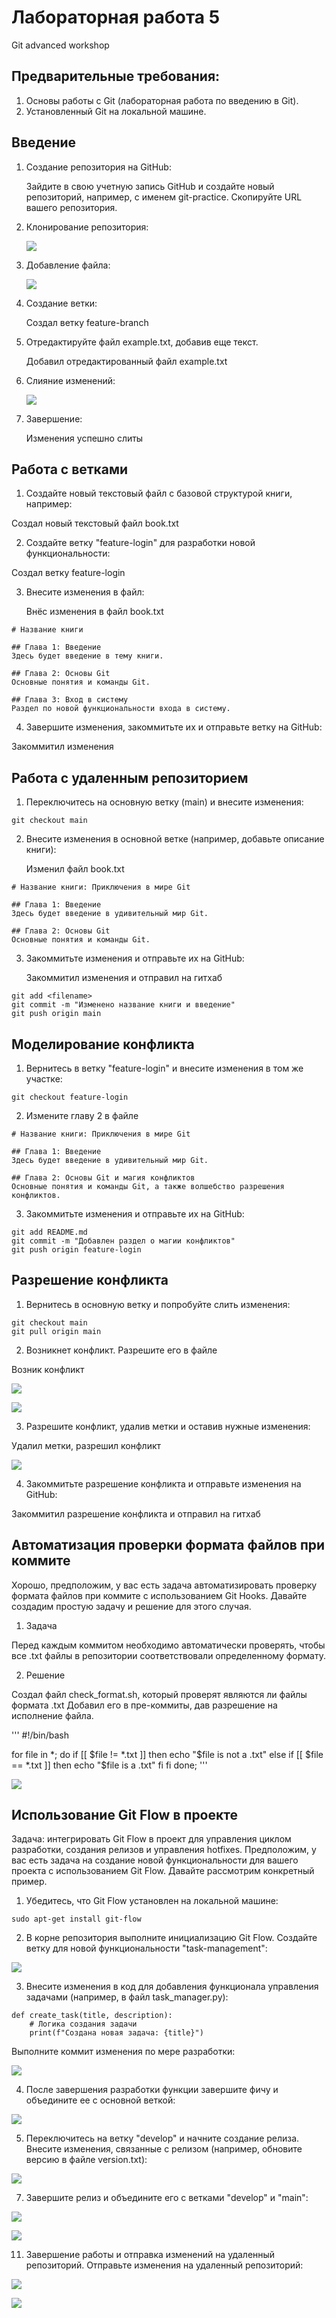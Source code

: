 # Лабораторная работа 5
Git advanced workshop

## Предварительные требования:

1. Основы работы с Git (лабораторная работа по введению в Git).
2. Установленный Git на локальной машине.


## Введение

1. Создание репозитория на GitHub:

    Зайдите в свою учетную запись GitHub и создайте новый репозиторий, например, с именем git-practice.
    Скопируйте URL вашего репозитория.

2. Клонирование репозитория:

    ![](https://github.com/AndreyLyakhovich/git-lab-5/blob/5311b31e03a4147b0385163bd8a4f0a4c458e3cc/report/clone.jpeg)

3. Добавление файла:

    ![](https://github.com/AndreyLyakhovich/git-lab-5/blob/5311b31e03a4147b0385163bd8a4f0a4c458e3cc/report/fcommit.jpeg)

4. Создание ветки:

    Создал ветку feature-branch

5. Отредактируйте файл example.txt, добавив еще текст.

    Добавил отредактированный файл example.txt

6. Слияние изменений:

    ![](https://github.com/AndreyLyakhovich/git-lab-5/blob/5311b31e03a4147b0385163bd8a4f0a4c458e3cc/report/merge.jpeg)

7. Завершение:

    Изменения успешно слиты

## Работа с ветками

1. Создайте новый текстовый файл с базовой структурой книги, например:

Создал новый текстовый файл book.txt

2. Создайте ветку "feature-login" для разработки новой функциональности:

Создал ветку feature-login

3. Внесите изменения в файл:

   Внёс изменения в файл book.txt

```
# Название книги

## Глава 1: Введение
Здесь будет введение в тему книги.

## Глава 2: Основы Git
Основные понятия и команды Git.

## Глава 3: Вход в систему
Раздел по новой функциональности входа в систему.
```

4. Завершите изменения, закоммитьте их и отправьте ветку на GitHub:

Закоммитил изменения

## Работа с удаленным репозиторием

1. Переключитесь на основную ветку (main) и внесите изменения:

```
git checkout main
```

2. Внесите изменения в основной ветке (например, добавьте описание книги):

   Изменил файл book.txt

```
# Название книги: Приключения в мире Git

## Глава 1: Введение
Здесь будет введение в удивительный мир Git.

## Глава 2: Основы Git
Основные понятия и команды Git.

```

3. Закоммитьте изменения и отправьте их на GitHub:

   Закоммитил изменения и отправил на гитхаб

```
git add <filename>
git commit -m "Изменено название книги и введение"
git push origin main

```


## Моделирование конфликта

1. Вернитесь в ветку "feature-login" и внесите изменения в том же участке:

```
git checkout feature-login
```

2. Измените главу 2 в файле

```
# Название книги: Приключения в мире Git

## Глава 1: Введение
Здесь будет введение в удивительный мир Git.

## Глава 2: Основы Git и магия конфликтов
Основные понятия и команды Git, а также волшебство разрешения конфликтов.

```

3. Закоммитьте изменения и отправьте их на GitHub:

```
git add README.md
git commit -m "Добавлен раздел о магии конфликтов"
git push origin feature-login

```

## Разрешение конфликта

1. Вернитесь в основную ветку и попробуйте слить изменения:

```
git checkout main
git pull origin main
```

2. Возникнет конфликт. Разрешите его в файле

Возник конфликт

![](https://github.com/AndreyLyakhovich/git-lab-5/blob/5311b31e03a4147b0385163bd8a4f0a4c458e3cc/report/conflict1.jpeg)

![](https://github.com/AndreyLyakhovich/git-lab-5/blob/5311b31e03a4147b0385163bd8a4f0a4c458e3cc/report/conflict2.jpeg)

3. Разрешите конфликт, удалив метки и оставив нужные изменения:

Удалил метки, разрешил конфликт

![](https://github.com/AndreyLyakhovich/git-lab-5/blob/5311b31e03a4147b0385163bd8a4f0a4c458e3cc/report/conflictResolved.jpeg)

4. Закоммитьте разрешение конфликта и отправьте изменения на GitHub:

Закоммитил разрешение конфликта и отправил на гитхаб

## Автоматизация проверки формата файлов при коммите

Хорошо, предположим, у вас есть задача автоматизировать проверку формата файлов при коммите с использованием Git Hooks. Давайте создадим простую задачу и решение для этого случая.

1. Задача

Перед каждым коммитом необходимо автоматически проверять, чтобы все .txt файлы в репозитории соответствовали определенному формату.

2. Решение

Создал файл check_format.sh, который проверят являются ли файлы формата .txt Добавил его в пре-коммиты, дав разрешение на исполнение файла.

'''
#!/bin/bash

for file in *; do 
	if [[ $file != *.txt ]]
	then 
		echo "$file is not a .txt"
	else 
		if [[ $file == *.txt ]]
		then
			echo "$file is a .txt"
		fi
	fi
done;
'''

![](https://github.com/AndreyLyakhovich/git-lab-5/blob/5311b31e03a4147b0385163bd8a4f0a4c458e3cc/report/pre-commits.jpeg)

## Использование Git Flow в проекте

Задача: интегрировать Git Flow в проект для управления циклом разработки, создания релизов и управления hotfixes. 
Предположим, у вас есть задача на создание новой функциональности для вашего проекта с использованием Git Flow. Давайте рассмотрим конкретный пример.

1. Убедитесь, что Git Flow установлен на локальной машине:

```
sudo apt-get install git-flow
```

2. В корне репозитория выполните инициализацию Git Flow. Создайте ветку для новой функциональности "task-management":

![](https://github.com/AndreyLyakhovich/git-lab-5/blob/5311b31e03a4147b0385163bd8a4f0a4c458e3cc/report/flow1.jpeg)

3. Внесите изменения в код для добавления функционала управления задачами (например, в файл task_manager.py):

```
def create_task(title, description):
    # Логика создания задачи
    print(f"Создана новая задача: {title}")
```

Выполните коммит изменения по мере разработки:

![](https://github.com/AndreyLyakhovich/git-lab-5/blob/5311b31e03a4147b0385163bd8a4f0a4c458e3cc/report/flow2.jpeg)

4. После завершения разработки функции завершите фичу и объедините ее с основной веткой:

![](https://github.com/AndreyLyakhovich/git-lab-5/blob/5311b31e03a4147b0385163bd8a4f0a4c458e3cc/report/flow3.jpeg)

5. Переключитесь на ветку "develop" и начните создание релиза. Внесите изменения, связанные с релизом (например, обновите версию в файле version.txt):

![](https://github.com/AndreyLyakhovich/git-lab-5/blob/5311b31e03a4147b0385163bd8a4f0a4c458e3cc/report/flow4.jpeg)

7. Завершите релиз и объедините его с ветками "develop" и "main":

![](https://github.com/AndreyLyakhovich/git-lab-5/blob/5311b31e03a4147b0385163bd8a4f0a4c458e3cc/report/flow5.jpeg)

![](https://github.com/AndreyLyakhovich/git-lab-5/blob/5311b31e03a4147b0385163bd8a4f0a4c458e3cc/report/flow7.jpeg)

11. Завершение работы и отправка изменений на удаленный репозиторий. Отправьте изменения на удаленный репозиторий:

![](https://github.com/AndreyLyakhovich/git-lab-5/blob/5311b31e03a4147b0385163bd8a4f0a4c458e3cc/report/flow8.jpeg)

![](https://github.com/AndreyLyakhovich/git-lab-5/blob/0d11de11ed65c5cd6f79d00b67442d327eb9a875/report/flow9.jpeg)
